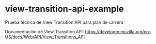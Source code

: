 # view-transition-api-example

Prueba técnica de View Transition API para plan de carrera

Documentación de View Transition API: https://developer.mozilla.org/en-US/docs/Web/API/View_Transitions_API
